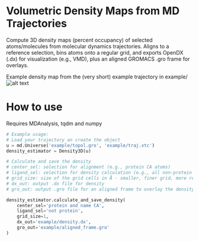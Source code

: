 # Volumetric Density Maps from MD Trajectories

Compute 3D density maps (percent occupancy) of selected atoms/molecules from molecular dynamics trajectories.
Aligns to a reference selection, bins atoms onto a regular grid, and exports OpenDX (.dx) for visualization (e.g., VMD), plus an aligned GROMACS .gro frame for overlays.

Example density map from the (very short) example trajectory in example/
![alt text](https://github.com/mriopedre/volmap/example/example.png)

# How to use
Requires MDAnalysis, tqdm and numpy

```python
# Example usage:
# Load your trajectory an create the object
u = md.Universe('example/topol.gro', 'example/traj.xtc')
density_estimator = Density3D(u)

# Calculate and save the density
# center_sel: selection for alignment (e.g., protein CA atoms)
# ligand_sel: selection for density calculation (e.g., all non-protein atoms)
# grid_size: size of the grid cells in Å - smaller, finer grid, more resolution, but slower
# dx_out: output .dx file for density
# gro_out: output .gro file for an aligned frame to overlay the density

density_estimator.calculate_and_save_density(
    center_sel='protein and name CA',
    ligand_sel='not protein',
    grid_size=1,
    dx_out='example/density.dx',
    gro_out='example/aligned_frame.gro'
)
```

